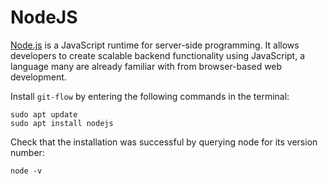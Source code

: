 # NodeJS

[Node.js](https://nodejs.org/) is a JavaScript runtime for server-side programming. It allows developers to create scalable backend functionality using JavaScript, a language many are already familiar with from browser-based web development.

Install `git-flow` by entering the following commands in the terminal:

```shell
sudo apt update
sudo apt install nodejs
```

Check that the installation was successful by querying node for its version number:

```shell
node -v
```
